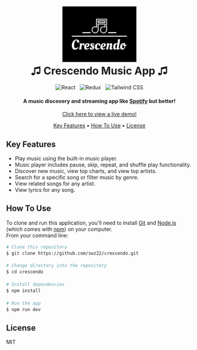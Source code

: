 <h1 align="center">
  <br>
  <a href="https://crescendo-music.netlify.app/"><img src="https://raw.githubusercontent.com/swz22/crescendo/5eabb8e4176fa7575f1524ea0e89b639055e9dae/src/assets/logo2.svg" alt="Crescendo" width="200"></a>
  <br>
  ♫ Crescendo Music App ♫
  <br>
</h1>

<div align="center">
	<img height="30" src="https://user-images.githubusercontent.com/25181517/183897015-94a058a6-b86e-4e42-a37f-bf92061753e5.png" alt="React" title="React" />&nbsp;&nbsp;
  <img height="30" src="https://user-images.githubusercontent.com/25181517/187896150-cc1dcb12-d490-445c-8e4d-1275cd2388d6.png" alt="Redux" title="Redux" />&nbsp;&nbsp;
  <img height="30" src="https://user-images.githubusercontent.com/25181517/202896760-337261ed-ee92-4979-84c4-d4b829c7355d.png" alt="Tailwind CSS" title="Tailwind CSS" />
</div>

<h4 align="center">A music discovery and streaming app like <a href="[http://electron.atom.io](https://open.spotify.com/)" target="_blank">Spotify</a> but better! </h4>
<p align="center">
  <a href="https://crescendo-music.netlify.app">Click here to view a live demo!</a>
</p>

<p align="center">
  <a href="#key-features">Key Features</a> •
  <a href="#how-to-use">How To Use</a> •
  <a href="#license">License</a>
</p>

## Key Features

- Play music using the built-in music player.
- Music player includes pause, skip, repeat, and shuffle play functionality.
- Discover new music, view top charts, and view top artists.
- Search for a specific song or filter music by genre.
- View related songs for any artist.
- View lyrics for any song.

## How To Use

To clone and run this application, you'll need to install [Git](https://git-scm.com) and [Node.js](https://nodejs.org/en/download/) (which comes with [npm](http://npmjs.com)) on your computer.
<br>From your command line:

```bash
# Clone this repository
$ git clone https://github.com/swz22/crescendo.git

# Change directory into the repository
$ cd crescendo

# Install dependencies
$ npm install

# Run the app
$ npm run dev
```

## License

MIT
